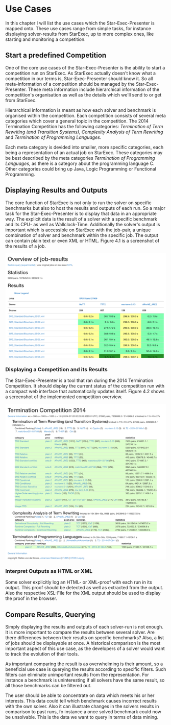 # Use Cases

In this chapter I will list the use cases which the Star-Exec-Presenter is mapped onto. These use cases range from simple tasks, for instance displaying solver-results from StarExec, up to more complex ones, like starting and monitoring a competition.

## Start a predefined Competition

One of the core use cases of the Star-Exec-Presenter is the ability to start a competition run on StarExec. As StarExec actually doesn't know what a competition in our terms is, Star-Exec-Presenter should know it. So all meta-information of a competition should be managed by the Star-Exec-Presenter. These meta information include hierarchical information of the competition's organisation as well as the details which we'll send to or get from StarExec.

Hierarchical information is meant as how each solver and benchmark is organised within the competition. Each competition consists of several meta categories which cover a general topic in the competition. The 2014 Termination Competition has the following categories: _Termination of Term Rewriting (and Transition Systems)_, _Complexity Analysis of Term Rewriting_ and _Termination of Programming Languages_.

Each meta category is devided into smaller, more specific categories, each being a representation of an actual job on StarExec. These categories may be best described by the meta categories _Termination of Programming Languages_, as there is a category about the programming language C. Other categories could bring up Java, Logic Programming or Functional Programming.

## Displaying Results and Outputs

The core function of StarExec is not only to run the solver on specific benchmarks but also to host the results and outputs of each run. So a major task for the Star-Exec-Presenter is to display that data in an appropriate way. The explicit data is the result of a solver with a specific benchmark and its CPU- as well as Wallclock-Time. Additionally the solver's output is important which is accessible on StarExec with the job-pair, a unique combination of solver and benchmark within the specific job. The output can contain plain text or even XML or HTML. Figure 4.1 is a screenshot of the results of a job.

![example of an overview of job-results](figures/Job-Results.png)

### Displaying a Competition and its Results

The Star-Exec-Presenter is a tool that ran during the 2014 Termination Competition. It should display the current status of the competition run with a compact web interface that automatically updates itself. Figure 4.2 shows a screenshot of the implemented competition overview.

![overview of the Termination Competition 2014](figures/Competition-Overview.png)

### Interpret Outputs as HTML or XML

Some solver explicitly log an HTML- or XML-proof with each run in its output. This proof should be detected as well as extracted from the output. Also the respective XSL-File for the XML output should be used to display the proof in the browser.

## Compare Results, Querying

Simply displaying the results and outputs of each solver-run is not enough. It is more important to compare the results between several solver. Are there differences between their results on specific benchmarks? Also, a list of jobs should be displayable at once. A historical comparison is the most important aspect of this use case, as the developers of a solver would want to track the evolution of their tools.

As important comparing the result is as overwhelming is their amount, so a beneficial use case is querying the results according to specific filters. Such filters can eliminate unimportant results from the representation. For instance a benchmark is uninteresting if all solvers have the same result, so all those benchmarks can be filtered out.

The user should be able to concentrate on data which meets his or her interests. This data could tell which benchmark causes incorrect results with the own solver. Also it can illustrate changes in the solvers results in comparison to past runs, fo instance a once solved benchmark could now be unsolvable. This is the data we want to query in terms of data mining.
